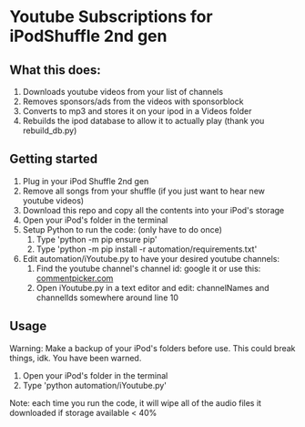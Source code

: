 # Youtube Subscriptions for iPodShuffle 2nd gen

## What this does:

1. Downloads youtube videos from your list of channels
2. Removes sponsors/ads from the videos with sponsorblock
3. Converts to mp3 and stores it on your ipod in a Videos folder
4. Rebuilds the ipod database to allow it to actually play (thank you rebuild\_db.py)

## Getting started

1. Plug in your iPod Shuffle 2nd gen
2. Remove all songs from your shuffle (if you just want to hear new youtube videos)
3. Download this repo and copy all the contents into your iPod's storage
4. Open your iPod's folder in the terminal
5. Setup Python to run the code: (only have to do once)
    1. Type 'python -m pip ensure pip'
    2. Type 'python -m pip install -r automation/requirements.txt'
6. Edit automation/iYoutube.py to have your desired youtube channels:
    1. Find the youtube channel's channel id: google it or use this: [commentpicker.com](https://commentpicker.com/youtube-channel-id.php)
    2. Open iYoutube.py in a text editor and edit: channelNames and channelIds somewhere around line 10

## Usage

Warning: Make a backup of your iPod's folders before use. This could break things, idk. You have been warned.

1. Open your iPod's folder in the terminal
2. Type 'python automation/iYoutube.py'

Note: each time you run the code, it will wipe all of the audio files it downloaded if storage available < 40%
